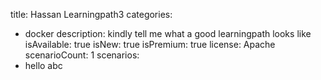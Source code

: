 title: Hassan Learningpath3
categories:
  - docker
description: kindly tell me what a good learningpath looks like
isAvailable: true
isNew: true
isPremium: true
license: Apache
scenarioCount: 1
scenarios: 
- hello abc
